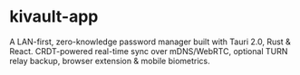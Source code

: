 # kivault-app
A LAN-first, zero-knowledge password manager built with Tauri 2.0, Rust &amp; React. CRDT-powered real-time sync over mDNS/WebRTC, optional TURN relay backup, browser extension &amp; mobile biometrics.
